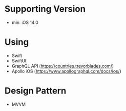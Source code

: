 # Supporting Version
- min: iOS 14.0

# Using
- Swift
- SwiftUI
- GraphQL API (https://countries.trevorblades.com/)
- Apollo iOS (https://www.apollographql.com/docs/ios/)

# Design Pattern
- MVVM
